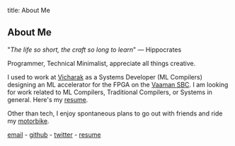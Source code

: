 title: About Me

## About Me

"*The life so short, the craft so long to learn*" 
— Hippocrates

Programmer, Technical Minimalist, appreciate all things creative.

I used to work at [Vicharak](https://vicharak.in) as a Systems Developer (ML Compilers) designing
an ML accelerator for the FPGA on the [Vaaman SBC](https://vicharak.in/vaaman).
I am looking for work related to ML Compilers, Traditional Compilers, or Systems in general.
Here's my [resume](resume.pdf).

Other than tech, I enjoy spontaneous plans to go out with friends and ride my [motorbike](punter.jpeg).

[email](mailto:hi@shreeyash.xyz) - [github](https://github.com/bojle) - [twitter](https://twitter.com/b0jle) -
[resume](resume.pdf)

